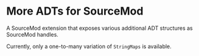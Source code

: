 # More ADTs for SourceMod

A SourceMod extension that exposes various additional ADT structures as SourceMod handles.

Currently, only a one-to-many variation of `StringMaps` is available.
